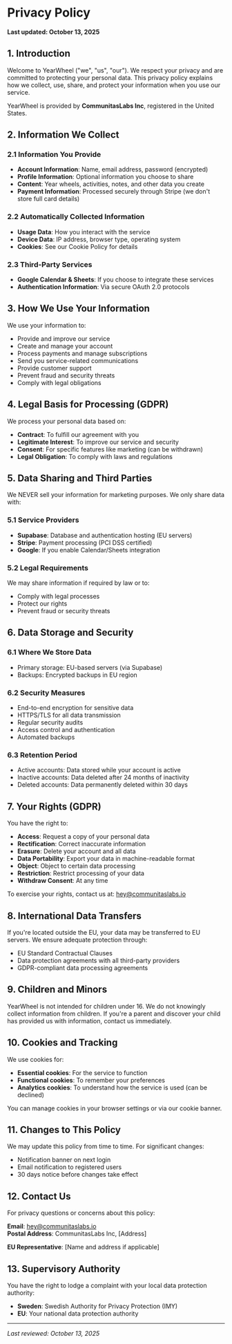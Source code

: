 # Privacy Policy

**Last updated: October 13, 2025**

## 1. Introduction

Welcome to YearWheel ("we", "us", "our"). We respect your privacy and are committed to protecting your personal data. This privacy policy explains how we collect, use, share, and protect your information when you use our service.

YearWheel is provided by **CommunitasLabs Inc**, registered in the United States.

## 2. Information We Collect

### 2.1 Information You Provide
- **Account Information**: Name, email address, password (encrypted)
- **Profile Information**: Optional information you choose to share
- **Content**: Year wheels, activities, notes, and other data you create
- **Payment Information**: Processed securely through Stripe (we don't store full card details)

### 2.2 Automatically Collected Information
- **Usage Data**: How you interact with the service
- **Device Data**: IP address, browser type, operating system
- **Cookies**: See our Cookie Policy for details

### 2.3 Third-Party Services
- **Google Calendar & Sheets**: If you choose to integrate these services
- **Authentication Information**: Via secure OAuth 2.0 protocols

## 3. How We Use Your Information

We use your information to:
- Provide and improve our service
- Create and manage your account
- Process payments and manage subscriptions
- Send you service-related communications
- Provide customer support
- Prevent fraud and security threats
- Comply with legal obligations

## 4. Legal Basis for Processing (GDPR)

We process your personal data based on:
- **Contract**: To fulfill our agreement with you
- **Legitimate Interest**: To improve our service and security
- **Consent**: For specific features like marketing (can be withdrawn)
- **Legal Obligation**: To comply with laws and regulations

## 5. Data Sharing and Third Parties

We NEVER sell your information for marketing purposes. We only share data with:

### 5.1 Service Providers
- **Supabase**: Database and authentication hosting (EU servers)
- **Stripe**: Payment processing (PCI DSS certified)
- **Google**: If you enable Calendar/Sheets integration

### 5.2 Legal Requirements
We may share information if required by law or to:
- Comply with legal processes
- Protect our rights
- Prevent fraud or security threats

## 6. Data Storage and Security

### 6.1 Where We Store Data
- Primary storage: EU-based servers (via Supabase)
- Backups: Encrypted backups in EU region

### 6.2 Security Measures
- End-to-end encryption for sensitive data
- HTTPS/TLS for all data transmission
- Regular security audits
- Access control and authentication
- Automated backups

### 6.3 Retention Period
- Active accounts: Data stored while your account is active
- Inactive accounts: Data deleted after 24 months of inactivity
- Deleted accounts: Data permanently deleted within 30 days

## 7. Your Rights (GDPR)

You have the right to:
- **Access**: Request a copy of your personal data
- **Rectification**: Correct inaccurate information
- **Erasure**: Delete your account and all data
- **Data Portability**: Export your data in machine-readable format
- **Object**: Object to certain data processing
- **Restriction**: Restrict processing of your data
- **Withdraw Consent**: At any time

To exercise your rights, contact us at: hey@communitaslabs.io

## 8. International Data Transfers

If you're located outside the EU, your data may be transferred to EU servers. We ensure adequate protection through:
- EU Standard Contractual Clauses
- Data protection agreements with all third-party providers
- GDPR-compliant data processing agreements

## 9. Children and Minors

YearWheel is not intended for children under 16. We do not knowingly collect information from children. If you're a parent and discover your child has provided us with information, contact us immediately.

## 10. Cookies and Tracking

We use cookies for:
- **Essential cookies**: For the service to function
- **Functional cookies**: To remember your preferences
- **Analytics cookies**: To understand how the service is used (can be declined)

You can manage cookies in your browser settings or via our cookie banner.

## 11. Changes to This Policy

We may update this policy from time to time. For significant changes:
- Notification banner on next login
- Email notification to registered users
- 30 days notice before changes take effect

## 12. Contact Us

For privacy questions or concerns about this policy:

**Email**: hey@communitaslabs.io  
**Postal Address**: CommunitasLabs Inc, [Address]

**EU Representative**: [Name and address if applicable]

## 13. Supervisory Authority

You have the right to lodge a complaint with your local data protection authority:
- **Sweden**: Swedish Authority for Privacy Protection (IMY)
- **EU**: Your national data protection authority

---

*Last reviewed: October 13, 2025*
